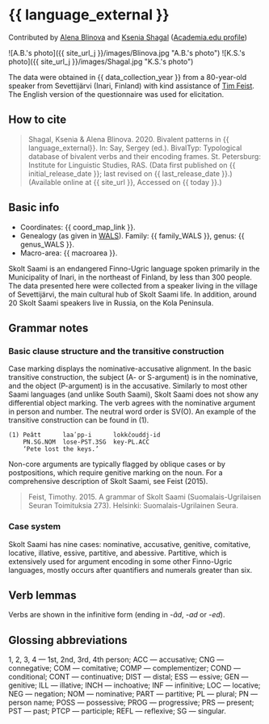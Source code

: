 # {{ language_external }}
Contributed by [Alena Blinova](https://www.linkedin.com/in/alena-blinova-08aa8b26/) and [Ksenia Shagal](https://www.finnougristik.uni-muenchen.de/personen/professoren/ksenia-shagal/index.html) ([Academia.edu profile](https://helsinki.academia.edu/KseniaShagal))

![A.B.'s photo]({{ site_url_j }}/images/Blinova.jpg "A.B.'s photo")
![K.S.'s photo]({{ site_url_j }}/images/Shagal.jpg "K.S.'s photo")

The data were obtained in {{ data_collection_year }} from a 80-year-old speaker from Sevettijärvi (Inari, Finland) with kind assistance of [Tim Feist](https://surrey.academia.edu/TimothyFeist). The English version of the questionnaire was used for elicitation.

## How to cite
> Shagal, Ksenia & Alena Blinova. 2020. Bivalent patterns in {{ language_external}}. In: Say, Sergey (ed.). BivalTyp: Typological database of bivalent verbs and their encoding frames. St. Petersburg: Institute for Linguistic Studies, RAS. (Data first published on {{ initial_release_date }}; last revised on {{ last_release_date }}.) (Available online at {{ site_url }}, Accessed on {{ today }}.)

## Basic info
- Coordinates: {{ coord_map_link }}.
- Genealogy (as given in [WALS](https://wals.info/)). Family: {{ family_WALS }}, genus: {{ genus_WALS }}.
- Macro-area: {{ macroarea }}.

Skolt Saami is an endangered Finno-Ugric language spoken primarily in the Municipality of Inari, in the northeast of Finland, by less than 300 people. The data presented here were collected from a speaker living in the village of Sevettijärvi, the main cultural hub of Skolt Saami life. In addition, around 20 Skolt Saami speakers live in Russia, on the Kola Peninsula.

## Grammar notes

### Basic clause structure and the transitive construction
Case marking displays the nominative-accusative alignment. In the basic transitive construction, the subject (A- or S-argument) is in the nominative, and the object (P-argument) is in the accusative. Similarly to most other Saami languages (and unlike South Saami), Skolt Saami does not show any differential object marking. The verb agrees with the nominative argument in person and number. The neutral word order is SV(O). An example of the transitive construction can be found in (1).

```
(1) Peâtt      laaʹpp-i      lokkčouddj-id
    PN.SG.NOM  lose-PST.3SG  key-PL.ACC
    ‘Pete lost the keys.’
```

Non-core arguments are typically flagged by oblique cases or by postpositions, which require genitive marking on the noun. For a comprehensive description of Skolt Saami, see Feist (2015).

> Feist, Timothy. 2015. A grammar of Skolt Saami (Suomalais-Ugrilaisen Seuran Toimituksia 273). Helsinki: Suomalais-Ugrilainen Seura.

### Case system
Skolt Saami has nine cases: nominative, accusative, genitive, comitative, locative, illative, essive, partitive, and abessive. Partitive, which is extensively used for argument encoding in some other Finno-Ugric languages, mostly occurs after quantifiers and numerals greater than six.

## Verb lemmas
Verbs are shown in the infinitive form (ending in -*âd*, -*ad* or -*ed*).
## Glossing abbreviations
1, 2, 3, 4 — 1st, 2nd, 3rd, 4th person; ACC — accusative; CNG — connegative; COM — comitative; COMP — complementizer; COND — conditional; CONT — continuative; DIST — distal; ESS — essive; GEN — genitive; ILL — illative; INCH — inchoative; INF — infinitive; LOC — locative; NEG — negation; NOM — nominative; PART — partitive; PL — plural; PN — person name; POSS — possessive; PROG — progressive; PRS — present; PST — past; PTCP — participle; REFL — reflexive; SG — singular.
